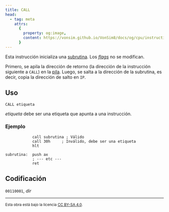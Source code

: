 ```yaml
---
title: CALL
head:
  - tag: meta
    attrs:
      {
        property: og:image,
        content: https://vonsim.github.io/VonSim8/docs/og/cpu/instructions/call.png,
      }
---
```


Esta instrucción inicializa una [subrutina](/VonSim8/docs/cpu/#subrutinas). Los [_flags_](/VonSim8/docs/cpu/#flags) no se modifican.

Primero, se apila la dirección de retorno (la dirección de la instrucción siguiente a `CALL`) en la [pila](/VonSim8/docs/cpu/#pila). Luego, se salta a la dirección de la subrutina, es decir, copia la dirección de salto en `IP`.

## Uso

```vonsim
CALL etiqueta
```

_etiqueta_ debe ser una etiqueta que apunta a una instrucción.

### Ejemplo

```vonsim
            call subrutina ; Válido
            call 30h     ; Inválido, debe ser una etiqueta
            hlt

subrutina:  push ax
            ; --- etc ---
            ret

```

## Codificación

`00110001`, _dir_

---

<small>Esta obra está bajo la licencia <a target="_blank" rel="license noopener noreferrer" href="http://creativecommons.org/licenses/by-sa/4.0/">CC BY-SA 4.0</a>.</small>
